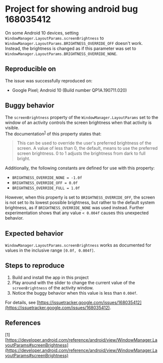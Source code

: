 Project for showing android bug 168035412
=========================================

On some Android 10 devices, setting `WindowManager.LayoutParams.screenBrightness`
to `WindowManager.LayoutParams.BRIGHTNESS_OVERRIDE_OFF` doesn't work. Instead, the brightness
is changed as if this parameter was set to `WindowManager.LayoutParams.BRIGHTNESS_OVERRIDE_NONE`.


Reproducible on
---------------

The issue was successfully reproduced on:
* Google Pixel; Android 10 (Build number QP1A.190711.020)


Buggy behavior
--------------

The `screenBrightness` property of the `WindowManager.LayoutParams` set to the
window of an activity controls the screen brightness when that activity is visible.  
The documentation<sup>[1](https://developer.android.com/reference/android/view/WindowManager.LayoutParams#screenBrightness)</sup> of this property states that:

> This can be used to override the user's preferred brightness of the screen. A value of less than 0, the default, means to use the preferred screen brightness. 0 to 1 adjusts the brightness from dark to full bright.

Additionally, the following constants are defined for use with this property:
* `BRIGHTNESS_OVERRIDE_NONE = -1.0f`
* `BRIGHTNESS_OVERRIDE_OFF = 0.0f`
* `BRIGHTNESS_OVERRIDE_FULL = 1.0f`

However, when this property is set to `BRIGHTNESS_OVERRIDE_OFF`, the screen is
not set to its lowest possible brightness, but rather to the default system
brightness, as if `BRIGHTNESS_OVERRIDE_NONE` was used instead. Further
experimentation shows that any value `< 0.004f` causes this unexpected behavior.


Expected behavior
-----------------

`WindowManager.LayoutParams.screenBrightness` works as documented for values in
the inclusive range `[0.0f, 0.004f]`.


Steps to reproduce
------------------

1. Build and install the app in this project
2. Play around with the slider to change the current value of the
  `screenBrightness` of the activity window.
3. Notice the buggy behavior when this value is less than `0.004f`.


For details, see [https://issuetracker.google.com/issues/168035412](https://issuetracker.google.com/issues/168035412).

References
----------
[1] [https://developer.android.com/reference/android/view/WindowManager.LayoutParams#screenBrightness](https://developer.android.com/reference/android/view/WindowManager.LayoutParams#screenBrightness)
